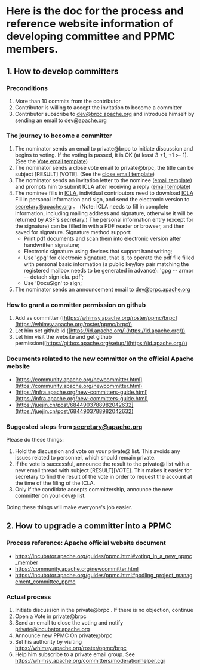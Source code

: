 # Here is the doc for the process and reference website information of developing committee and PPMC members.


## 1. How to develop committers

### Preconditions

1. More than 10 commits from the contributor
2. Contributor is willing to accept the invitation to become a committer
3. Contributor subscribe to dev@brpc.apache.org and introduce himself by sending an email to dev@apache.org

### The journey to become a committer

1. The nominator sends an email to private@brpc to initiate discussion and begins to voting. If the voting is passed, it is OK (at least 3 +1, +1 >- 1). (See the [Vote email template](https://community.apache.org/newcommitter.html#committer-vote-template))
2. The nominator sends a close vote email to private@brpc, the title can be subject [RESULT] [VOTE]. (See the [close email template](https://community.apache.org/newcommitter.html#close-vote))
3. The nominator sends an invitation letter to the nominee ([email template](https://community.apache.org/newcommitter.html#committer-invite-template)) and prompts him to submit ICLA after receiving a reply ([email template](https://community.apache.org/newcommitter.html#committer-accept-template))
4. The nominee fills in [ICLA](https://www.apache.org/licenses/contributor-agreements.html), individual contributors need to download [ICLA](https://www.apache.org/licenses/icla.pdf) Fill in personal information and sign, and send the electronic version to secretary@apache.org 。 (Note: ICLA needs to fill in complete information, including mailing address and signature, otherwise it will be returned by ASF's secretary.) The personal information entry (except for the signature) can be filled in with a PDF reader or browser, and then saved for signature. Signature method support:
   * Print pdf documents and scan them into electronic version after handwritten signature;
   * Electronic signature using devices that support handwriting;
   * Use 'gpg' for electronic signature, that is, to operate the pdf file filled with personal basic information (a public key/key pair matching the registered mailbox needs to be generated in advance): 'gpg -- armor -- detach sign icla. pdf';
   * Use 'DocuSign' to sign;
5. The nominator sends an announcement email to dev@brpc.apache.org

### How to grant a committer permission on github

1. Add as committer ([https://whimsy.apache.org/roster/ppmc/brpc](https://whimsy.apache.org/roster/ppmc/brpc))
2. Let him set github id  ([https://id.apache.org/](https://id.apache.org/))
3. Let him visit the website and get github permission([https://gitbox.apache.org/setup/](https://id.apache.org/))

### Documents related to the new committer on the official Apache website

* [https://community.apache.org/newcommitter.html](https://community.apache.org/newcommitter.html)
* [https://infra.apache.org/new-committers-guide.html](https://infra.apache.org/new-committers-guide.html)
* [https://juejin.cn/post/6844903788982042632](https://juejin.cn/post/6844903788982042632)

### Suggested steps from secretary@apache.org

Please do these things:
1. Hold the discussion and vote on your private@ list. This avoids any issues related to personnel, which should remain private.
2. If the vote is successful, announce the result to the private@ list with a new email thread with subject [RESULT][VOTE]. This makes it easier for secretary to find the result of the vote in order to request the account at the time of the filing of the ICLA.
3. Only if the candidate accepts committership, announce the new committer on your dev@ list.

Doing these things will make everyone's job easier.

## 2. How to upgrade a committer into a PPMC

### Process reference: Apache official website document

* https://incubator.apache.org/guides/ppmc.html#voting_in_a_new_ppmc_member
* https://community.apache.org/newcommitter.html
* https://incubator.apache.org/guides/ppmc.html#podling_project_management_committee_ppmc

### Actual process

1. Initiate discussion in the private@brpc . If there is no objection, continue
2. Open a Vote in private@brpc 
3. Send an email to close the voting and notify private@incubator.apache.org
4. Announce new PPMC On private@brpc 
5. Set his authority by visiting https://whimsy.apache.org/roster/ppmc/brpc
6. Help him subscribe to a private email group. See https://whimsy.apache.org/committers/moderationhelper.cgi
